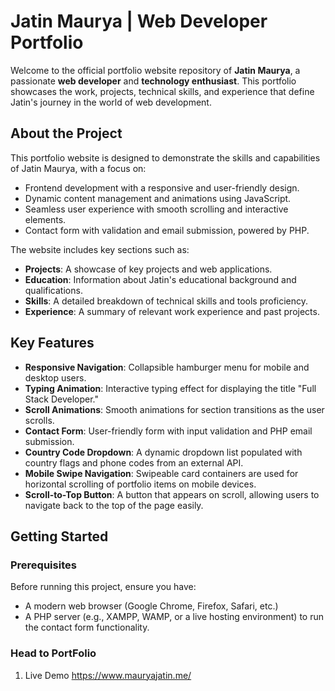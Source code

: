 # Jatin Maurya | Web Developer Portfolio

Welcome to the official portfolio website repository of **Jatin Maurya**, a passionate **web developer** and **technology enthusiast**. This portfolio showcases the work, projects, technical skills, and experience that define Jatin's journey in the world of web development.

## About the Project

This portfolio website is designed to demonstrate the skills and capabilities of Jatin Maurya, with a focus on:

- Frontend development with a responsive and user-friendly design.
- Dynamic content management and animations using JavaScript.
- Seamless user experience with smooth scrolling and interactive elements.
- Contact form with validation and email submission, powered by PHP.

The website includes key sections such as:

- **Projects**: A showcase of key projects and web applications.
- **Education**: Information about Jatin's educational background and qualifications.
- **Skills**: A detailed breakdown of technical skills and tools proficiency.
- **Experience**: A summary of relevant work experience and past projects.

## Key Features

- **Responsive Navigation**: Collapsible hamburger menu for mobile and desktop users.
- **Typing Animation**: Interactive typing effect for displaying the title "Full Stack Developer."
- **Scroll Animations**: Smooth animations for section transitions as the user scrolls.
- **Contact Form**: User-friendly form with input validation and PHP email submission.
- **Country Code Dropdown**: A dynamic dropdown list populated with country flags and phone codes from an external API.
- **Mobile Swipe Navigation**: Swipeable card containers are used for horizontal scrolling of portfolio items on mobile devices.
- **Scroll-to-Top Button**: A button that appears on scroll, allowing users to navigate back to the top of the page easily.

## Getting Started

### Prerequisites

Before running this project, ensure you have:

- A modern web browser (Google Chrome, Firefox, Safari, etc.)
- A PHP server (e.g., XAMPP, WAMP, or a live hosting environment) to run the contact form functionality.

### Head to PortFolio
1. Live Demo
  https://www.mauryajatin.me/

